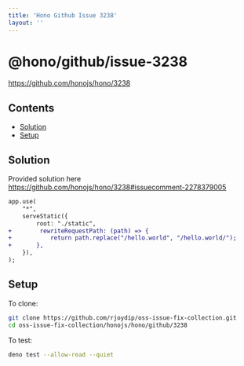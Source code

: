 ```yaml
---
title: 'Hono Github Issue 3238'
layout: ''
---
```


# @hono/github/issue-3238

<https://github.com/honojs/hono/3238>

## Contents

* [Solution](#solution)
* [Setup](#setup)

## Solution

Provided solution here
<https://github.com/honojs/hono/3238#issuecomment-2278379005>

```diff
app.use(
    "*",
    serveStatic({
        root: "./static",
+        rewriteRequestPath: (path) => {
+           return path.replace("/hello.world", "/hello.world/");
+       },
    }),
);
```

## Setup

To clone:

```sh
git clone https://github.com/rjoydip/oss-issue-fix-collection.git
cd oss-issue-fix-collection/honojs/hono/github/3238
```

To test:

```sh
deno test --allow-read --quiet
```
